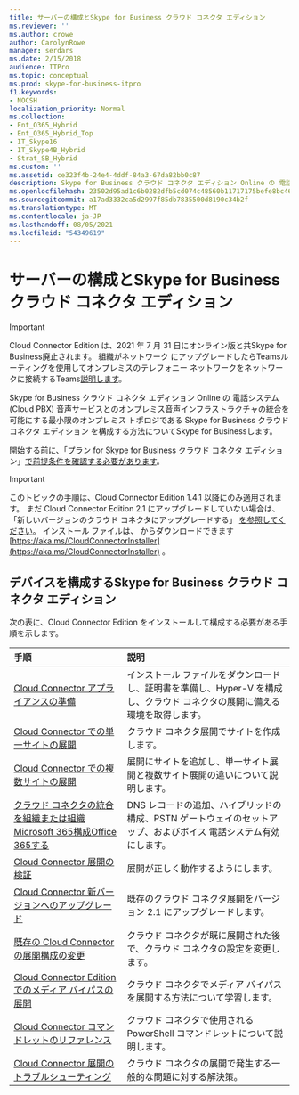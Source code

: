```yaml
---
title: サーバーの構成とSkype for Business クラウド コネクタ エディション
ms.reviewer: ''
ms.author: crowe
author: CarolynRowe
manager: serdars
ms.date: 2/15/2018
audience: ITPro
ms.topic: conceptual
ms.prod: skype-for-business-itpro
f1.keywords:
- NOCSH
localization_priority: Normal
ms.collection:
- Ent_O365_Hybrid
- Ent_O365_Hybrid_Top
- IT_Skype16
- IT_Skype4B_Hybrid
- Strat_SB_Hybrid
ms.custom: ''
ms.assetid: ce323f4b-24e4-4ddf-84a3-67da82bb0c87
description: Skype for Business クラウド コネクタ エディション Online の 電話システム (Cloud PBX) 音声サービスとのオンプレミス音声インフラストラクチャの統合を可能にする最小限のオンプレミス トポロジである Skype for Business クラウド コネクタ エディション を構成する方法についてSkype for Businessします。
ms.openlocfilehash: 23502d95ad1c6b0282dfb5cd074c48560b11717175befe8bc460bb73523ab69f
ms.sourcegitcommit: a17ad3332ca5d2997f85db7835500d8190c34b2f
ms.translationtype: MT
ms.contentlocale: ja-JP
ms.lasthandoff: 08/05/2021
ms.locfileid: "54349619"
---
```

# <a name="configure-and-manage-skype-for-business-cloud-connector-edition"></a>サーバーの構成とSkype for Business クラウド コネクタ エディション
 
> [!Important]
> Cloud Connector Edition は、2021 年 7 月 31 日にオンライン版と共Skype for Business廃止されます。 組織がネットワーク にアップグレードしたらTeamsルーティングを使用してオンプレミスのテレフォニー ネットワークをネットワークに接続するTeams[説明します](/MicrosoftTeams/direct-routing-landing-page)。

Skype for Business クラウド コネクタ エディション Online の 電話システム (Cloud PBX) 音声サービスとのオンプレミス音声インフラストラクチャの統合を可能にする最小限のオンプレミス トポロジである Skype for Business クラウド コネクタ エディション を構成する方法についてSkype for Businessします。 
  
開始する前に、「プラン for Skype for Business クラウド コネクタ エディション」[で前提条件を確認する必要があります](plan-skype-for-business-cloud-connector-edition.md)。
  
> [!IMPORTANT]
> このトピックの手順は、Cloud Connector Edition 1.4.1 以降にのみ適用されます。 まだ Cloud Connector Edition 2.1 にアップグレードしていない場合は、「新しいバージョンのクラウド コネクタにアップグレードする」 [を参照してください](upgrade-to-a-new-version-of-cloud-connector.md)。 インストール ファイルは、 からダウンロードできます [https://aka.ms/CloudConnectorInstaller](https://aka.ms/CloudConnectorInstaller) 。 
  
## <a name="steps-to-configure-skype-for-business-cloud-connector-edition"></a>デバイスを構成するSkype for Business クラウド コネクタ エディション

次の表に、Cloud Connector Edition をインストールして構成する必要がある手順を示します。
  
|**手順**|**説明**|
|:-----|:-----|
|[Cloud Connector アプライアンスの準備](prepare-your-cloud-connector-appliance.md) <br/> |インストール ファイルをダウンロードし、証明書を準備し、Hyper-V を構成し、クラウド コネクタの展開に備える環境を取得します。  <br/> |
|[Cloud Connector での単一サイトの展開](deploy-a-single-site-in-cloud-connector.md) <br/> |クラウド コネクタ展開でサイトを作成します。  <br/> |
|[Cloud Connector での複数サイトの展開](deploy-multiple-sites-in-cloud-connector.md) <br/> |展開にサイトを追加し、単一サイト展開と複数サイト展開の違いについて説明します。  <br/> |
|[クラウド コネクタの統合を組織または組織Microsoft 365構成Office 365する](configure-cloud-connector-integration-with-your-office-365-tenant.md) <br/> |DNS レコードの追加、ハイブリッドの構成、PSTN ゲートウェイのセットアップ、およびボイス 電話システム有効にします。  <br/> |
|[Cloud Connector 展開の検証](validate-your-cloud-connector-deployment.md) <br/> |展開が正しく動作するようにします。  <br/> |
|[Cloud Connector 新バージョンへのアップグレード](upgrade-to-a-new-version-of-cloud-connector.md) <br/> |既存のクラウド コネクタ展開をバージョン 2.1 にアップグレードします。  <br/> |
|[既存の Cloud Connector の展開構成の変更](modify-the-configuration-of-an-existing-cloud-connector-deployment.md) <br/> |クラウド コネクタが既に展開された後で、クラウド コネクタの設定を変更します。  <br/> |
|[Cloud Connector Edition でのメディア バイパスの展開](deploy-media-bypass-in-cloud-connector.md) <br/> |クラウド コネクタでメディア バイパスを展開する方法について学習します。  <br/> |
|[Cloud Connector コマンドレットのリファレンス](cloud-connector-cmdlet-reference.md) <br/> |クラウド コネクタで使用される PowerShell コマンドレットについて説明します。  <br/> |
|[Cloud Connector 展開のトラブルシューティング](troubleshoot-your-cloud-connector-deployment.md) <br/> |クラウド コネクタの展開で発生する一般的な問題に対する解決策。  <br/> |
